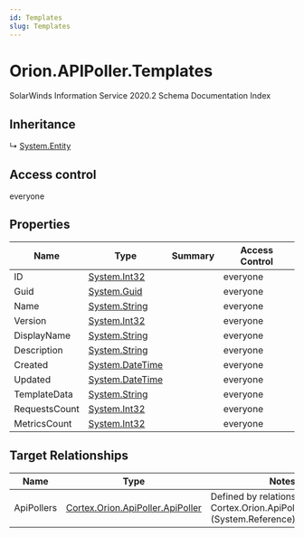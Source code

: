 ```yaml
---
id: Templates
slug: Templates
---
```


# Orion.APIPoller.Templates

SolarWinds Information Service 2020.2 Schema Documentation Index

## Inheritance

↳ [System.Entity](./../System/Entity)

## Access control

everyone

## Properties

| Name | Type | Summary | Access Control |
| ------ | ------ | ------ | ------ |
| ID | [System.Int32](https://docs.microsoft.com/en-us/dotnet/api/system.int32) |  | everyone |
| Guid | [System.Guid](https://docs.microsoft.com/en-us/dotnet/api/system.guid) |  | everyone |
| Name | [System.String](https://docs.microsoft.com/en-us/dotnet/api/system.string) |  | everyone |
| Version | [System.Int32](https://docs.microsoft.com/en-us/dotnet/api/system.int32) |  | everyone |
| DisplayName | [System.String](https://docs.microsoft.com/en-us/dotnet/api/system.string) |  | everyone |
| Description | [System.String](https://docs.microsoft.com/en-us/dotnet/api/system.string) |  | everyone |
| Created | [System.DateTime](https://docs.microsoft.com/en-us/dotnet/api/system.datetime) |  | everyone |
| Updated | [System.DateTime](https://docs.microsoft.com/en-us/dotnet/api/system.datetime) |  | everyone |
| TemplateData | [System.String](https://docs.microsoft.com/en-us/dotnet/api/system.string) |  | everyone |
| RequestsCount | [System.Int32](https://docs.microsoft.com/en-us/dotnet/api/system.int32) |  | everyone |
| MetricsCount | [System.Int32](https://docs.microsoft.com/en-us/dotnet/api/system.int32) |  | everyone |

## Target Relationships

| Name | Type | Notes |
| ------ | ------ | ------ |
| ApiPollers | [Cortex.Orion.ApiPoller.ApiPoller](./../Cortex.Orion.ApiPoller/ApiPoller) | Defined by relationship Cortex.Orion.ApiPollerToTemplate (System.Reference) |

